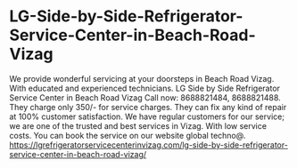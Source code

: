# LG-Side-by-Side-Refrigerator-Service-Center-in-Beach-Road-Vizag
We provide wonderful servicing at your doorsteps in Beach Road Vizag. With educated and experienced technicians. LG Side by Side Refrigerator Service Center in Beach Road Vizag Call now: 8688821484, 8688821488. They charge only 350/- for service charges. They can fix any kind of repair at 100% customer satisfaction. We have regular customers for our service; we are one of the trusted and best services in Vizag. With low service costs. You can book the service on our website global techno@. https://lgrefrigeratorservicecenterinvizag.com/lg-side-by-side-refrigerator-service-center-in-beach-road-vizag/
